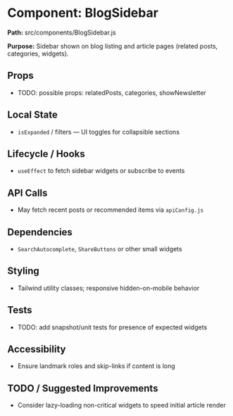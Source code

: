 # Component: BlogSidebar
**Path:** src/components/BlogSidebar.js

**Purpose:** Sidebar shown on blog listing and article pages (related posts, categories, widgets).

## Props
- TODO: possible props: relatedPosts, categories, showNewsletter

## Local State
- `isExpanded` / filters — UI toggles for collapsible sections

## Lifecycle / Hooks
- `useEffect` to fetch sidebar widgets or subscribe to events

## API Calls
- May fetch recent posts or recommended items via `apiConfig.js`

## Dependencies
- `SearchAutocomplete`, `ShareButtons` or other small widgets

## Styling
- Tailwind utility classes; responsive hidden-on-mobile behavior

## Tests
- TODO: add snapshot/unit tests for presence of expected widgets

## Accessibility
- Ensure landmark roles and skip-links if content is long

## TODO / Suggested Improvements
- Consider lazy-loading non-critical widgets to speed initial article render

